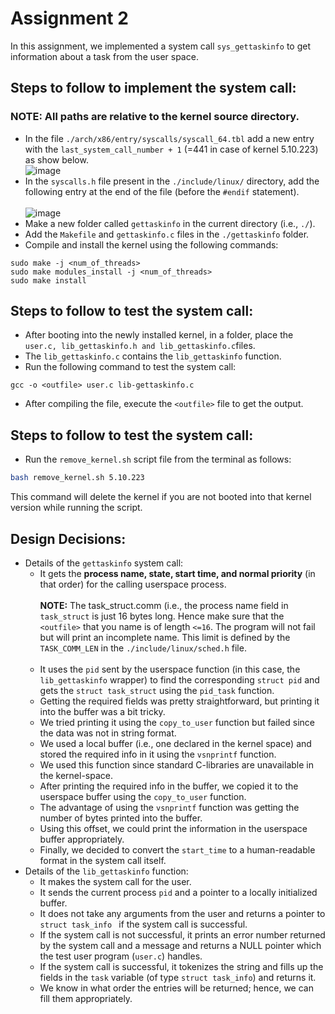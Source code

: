 # Assignment 2
In this assignment, we implemented a system call `sys_gettaskinfo` to get information about a task from the user space. 

## Steps to follow to implement the system call:
### NOTE: All paths are relative to the kernel source directory.
- In the file ```./arch/x86/entry/syscalls/syscall_64.tbl``` add a new entry with the ```last_system_call_number + 1``` (=441 in case of kernel 5.10.223) as show below. <br> ![image](https://github.com/user-attachments/assets/405e47fb-f07c-42a8-b9e4-4d46a22d20d9)
- In the `syscalls.h` file present in the `./include/linux/` directory, add the following entry at the end of the file (before the `#endif` statement).
<br><br>![image](https://github.com/user-attachments/assets/d1ee5928-7824-4874-957b-7b2934528885)
- Make a new folder called `gettaskinfo` in the current directory (i.e., `./`).
- Add the `Makefile` and `gettaskinfo.c` files in the `./gettaskinfo` folder.
- Compile and install the kernel using the following commands:
```
sudo make -j <num_of_threads>
sudo make modules_install -j <num_of_threads>
sudo make install
```
## Steps to follow to test the system call:
- After booting into the newly installed kernel, in a folder, place the `user.c, lib_gettaskinfo.h and lib_gettaskinfo.c`files.
- The `lib_gettaskinfo.c` contains the `lib_gettaskinfo` function.
- Run the following command to test the system call:
```
gcc -o <outfile> user.c lib-gettaskinfo.c
```
- After compiling the file, execute the `<outfile>` file to get the output.

## Steps to follow to test the system call:
- Run the `remove_kernel.sh` script file from the terminal as follows:
```bash
bash remove_kernel.sh 5.10.223
```
This command will delete the kernel if you are not booted into that kernel version while running the script.

## Design Decisions:
- Details of the `gettaskinfo` system call:
    - It gets the <b>process name, state, start time, and normal priority</b> (in that order) for the calling userspace process.<br>
      <br> <b>NOTE:</b> The task_struct.comm (i.e., the process name field in `task_struct` is just 16 bytes long. Hence make sure that the `<outfile>` that you name is of length `<=16`. The program will not fail but will print an incomplete name. This limit is defined by the `TASK_COMM_LEN` in the `./include/linux/sched.h` file.<br><br>
    - It uses the `pid` sent by the userspace function (in this case, the `lib_gettaskinfo` wrapper) to find the corresponding `struct pid` and gets the `struct task_struct` using the `pid_task` function.
    - Getting the required fields was pretty straightforward, but printing it into the buffer was a bit tricky.
    - We tried printing it using the `copy_to_user` function but failed since the data was not in string format.
    - We used a local buffer (i.e., one declared in the kernel space) and stored the required info in it using the `vsnprintf` function.
    - We used this function since standard C-libraries are unavailable in the kernel-space.
    - After printing the required info in the buffer, we copied it to the userspace buffer using the `copy_to_user` function.
    - The advantage of using the `vsnprintf` function was getting the number of bytes printed into the buffer.
    - Using this offset, we could print the information in the userspace buffer appropriately.
    - Finally, we decided to convert the `start_time` to a human-readable format in the system call itself.
- Details of the `lib_gettaskinfo` function:
    - It makes the system call for the user.
    - It sends the current process `pid` and a pointer to a locally initialized buffer.
    - It does not take any arguments from the user and returns a pointer to `struct task_info ` if the system call is successful.
    - If the system call is not successful, it prints an error number returned by the system call and a message and returns a NULL pointer which the test user program (`user.c`) handles.
    - If the system call is successful, it tokenizes the string and fills up the fields in the `task` variable (of type `struct task_info`) and returns it.
    - We know in what order the entries will be returned; hence, we can fill them appropriately.
